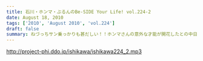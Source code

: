 ```yaml
---
title: 石川・ホンマ・ぶるんのBe-SIDE Your Life! vol.224-2
date: August 18, 2010
tags: ['2010', 'August 2010', 'vol.224']
draft: false
summary: ねづっちサン乗っかりも甚だしい！！ホンマさんの意外な才能が開花したとの中日本道中のようです。しかし、フツーではありえない日程ですが、フツーにロングドライブを敢行しとりますな。NAMAE
---
```


http://project-phi.ddo.jp/ishikawa/ishikawa224_2.mp3

